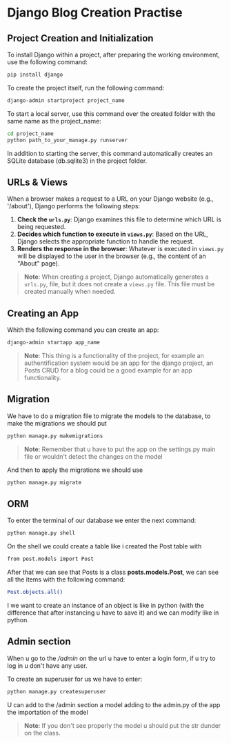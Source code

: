 # Django Blog Creation Practise

## Project Creation and Initialization

To install Django within a project, after preparing the working environment, use the following command:

```bash
pip install django
```

To create the project itself, run the following command:

```bash
django-admin startproject project_name
```
To start a local server, use this command over the created folder with the same name as the project_name:

```bash
cd project_name
python path_to_your_manage.py runserver
```

In addition to starting the server, this command automatically creates an SQLite database (db.sqlite3) in the project folder.

## URLs & Views

When a browser makes a request to a URL on your Django website (e.g., '/about'), Django performs the following steps:

1. **Check the `urls.py`**: Django examines this file to determine which URL is being requested.
2. **Decides which function to execute in `views.py`**: Based on the URL, Django selects the appropriate function to handle the request.
3. **Renders the response in the browser**: Whatever is executed in `views.py` will be displayed to the user in the browser (e.g., the content of an "About" page).


> **Note**: When creating a project, Django automatically generates a `urls.py`, file, but it does not create a `views.py` file. This file must be created manually when needed.

## Creating an App

Whith the following command you can create an app: 

```bash
django-admin startapp app_name
```

> **Note**: This thing is a functionality of the project, for example an authentification system would be an app for the django project, an Posts CRUD for a blog could be a good example for an app functionality.

## Migration

We have to do a migration file to migrate the models to the database, to make the migrations we should put

```bash
python manage.py makemigrations
```

> **Note**: Remember that u have to put the app on the settings.py main file or wouldn't detect the changes on the model

And then to apply the migrations we should use

```bash
python manage.py migrate
```

## ORM

To enter the terminal of our database we enter the next command:

```bash
python manage.py shell
```

On the shell we could create a table like i created the Post table with

```bash
from post.models import Post
```

After that we can see that Posts is a class __posts.models.Post__, we can see all the items with the following command:

```bash
Post.objects.all()
```

I we want to create an instance of an object is like in python (with the difference that after instancing u have to save it) and we can modify like in python.

## Admin section

When u go to the _/admin_ on the url u have to enter a login form, if u try to log in u don't have any user.

To create an superuser for us we have to enter:

```bash
python manage.py createsuperuser
```

U can add to the /admin section a model adding to the admin.py of the app the importation of the model
> **Note**: If you don't see properly the model u should put the str dunder on the class.